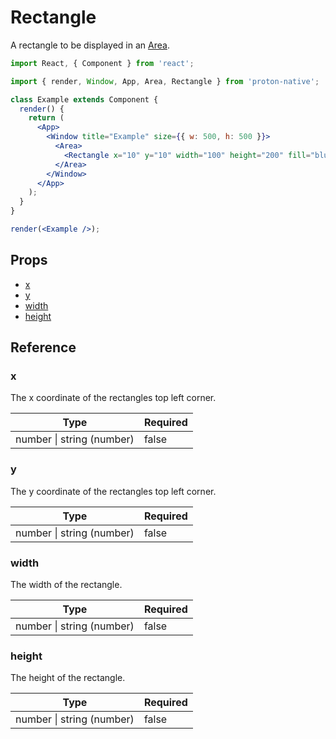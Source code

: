 # Rectangle

A rectangle to be displayed in an [Area](area.md).

```jsx
import React, { Component } from 'react';

import { render, Window, App, Area, Rectangle } from 'proton-native';

class Example extends Component {
  render() {
    return (
      <App>
        <Window title="Example" size={{ w: 500, h: 500 }}>
          <Area>
            <Rectangle x="10" y="10" width="100" height="200" fill="blue" />
          </Area>
        </Window>
      </App>
    );
  }
}

render(<Example />);
```

## Props

* [x](#x)
* [y](#y)
* [width](#width)
* [height](#height)

## Reference

### x

The x coordinate of the rectangles top left corner.

| **Type**                  | **Required** |
| ------------------------- | ------------ |
| number \| string (number) | false        |

### y

The y coordinate of the rectangles top left corner.

| **Type**                  | **Required** |
| ------------------------- | ------------ |
| number \| string (number) | false        |

### width

The width of the rectangle.

| **Type**                  | **Required** |
| ------------------------- | ------------ |
| number \| string (number) | false        |

### height

The height of the rectangle.

| **Type**                  | **Required** |
| ------------------------- | ------------ |
| number \| string (number) | false        |
